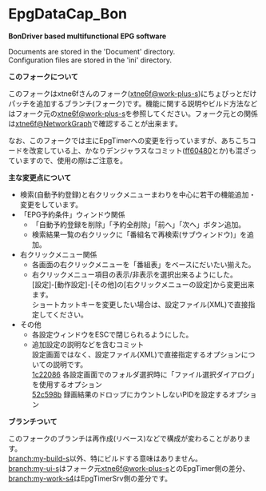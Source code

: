 ﻿EpgDataCap_Bon
==============
**BonDriver based multifunctional EPG software**

Documents are stored in the 'Document' directory.  
Configuration files are stored in the 'ini' directory.

**このフォークについて**

このフォークはxtne6fさんのフォーク([xtne6f@work-plus-s](https://github.com/xtne6f/EDCB/tree/work-plus-s))にちょびっとだけパッチを追加するブランチ(フォーク)です。機能に関する説明やビルド方法などはフォーク元の[xtne6f@work-plus-s](https://github.com/xtne6f/EDCB/tree/work-plus-s)を参照してください。フォーク元との関係は[xtne6f@NetworkGraph](https://github.com/xtne6f/EDCB/network)で確認することが出来ます。

なお、このフォークでは主にEpgTimerへの変更を行っていますが、あちこちコードを改変している上、かなりデンジャラスなコミット([ff60480](https://github.com/tkntrec/EDCB/commit/ff6048074a4a609fb22c78361682a3cb4cf4a593)とか)も混ざっていますので、使用の際はご注意を。

**主な変更点について**

* 検索(自動予約登録)と右クリックメニューまわりを中心に若干の機能追加・変更をしています。
* 「EPG予約条件」ウィンドウ関係
  * 「自動予約登録を削除」「予約全削除」「前へ」「次へ」ボタン追加。
  * 検索結果一覧の右クリックに「番組名で再検索(サブウィンドウ)」を追加。
* 右クリックメニュー関係
  * 各画面の右クリックメニューを「番組表」をベースにだいたい揃えた。
  * 右クリックメニュー項目の表示/非表示を選択出来るようにした。  
[設定]-[動作設定]-[その他]の[右クリックメニューの設定]から変更出来ます。  
ショートカットキーを変更したい場合は、設定ファイル(XML)で直接指定してください。
* その他
  * 各設定ウィンドウをESCで閉じられるようにした。
  * 追加設定の説明などを含むコミット  
設定画面ではなく、設定ファイル(XML)で直接指定するオプションについての説明です。  
[1c22086](https://github.com/tkntrec/EDCB/commit/1c220862bc75b84465d1c524227dbac1c8ee3e3b) 各設定画面でのフォルダ選択時に「ファイル選択ダイアログ」を使用するオプション  
[52c598b](https://github.com/tkntrec/EDCB/commit/52c598b17a660fdbe090fcea7c937b3acfc464d8) 録画結果のドロップにカウントしないPIDを設定するオプション  

**ブランチついて**

このフォークのブランチは再作成(リベース)などで構成が変わることがあります。  
[branch:my-build-s](https://github.com/tkntrec/EDCB/tree/my-build-s)以外、特にビルドする意味はありません。  
[branch:my-ui-s](https://github.com/tkntrec/EDCB/tree/my-ui-s)はフォーク元[xtne6f@work-plus-s](https://github.com/xtne6f/EDCB/tree/work-plus-s)とのEpgTimer側の差分、[branch:my-work-s4](https://github.com/tkntrec/EDCB/tree/my-work-s4)はEpgTimerSrv側の差分です。
